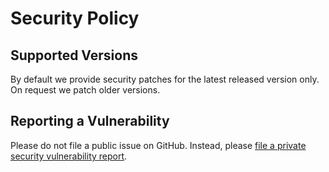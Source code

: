 # Security Policy

## Supported Versions

By default we provide security patches for the latest released version only. On request we patch older versions.

## Reporting a Vulnerability

Please do not file a public issue on GitHub. Instead, please [file a private security vulnerability report](https://github.com/libp2p/rust-libp2p/security/advisories/new).

